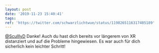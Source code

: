 ```yaml
---
layout: post
date: '2019-11-23 15:40:41'
tags: 
ref: 'https://twitter.com/schwarzlichtwue/status/1198265116317405189'
---
```

[@SculllyD](https://twitter.com/SculllyD) Danke! Auch du hast dich bereits vor längerem von XR distanziert und auf die Probleme hingewiesen. Es war auch für dich sicherlich kein leichter Schritt!